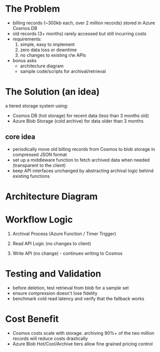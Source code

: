# The Problem
* billing records (~300kb each, over 2 million records) stored in Azure Cosmos DB
* old records (3+ months) rarely accessed but still incurring costs
* requirements:
    1. simple, easy to implement
    2. zero data loss or downtime
    3. no changes to existing r/w APIs
* bonus asks
    * architecture diagram
    * sample code/scripts for archival/retrieval

# The Solution (an idea)
a tiered storage system using:
* Cosmos DB (hot storage) for recent data (less than 3 months old)
* Azure Blob Storage (cold archive) for data older than 3 months

## core idea
* periodically move old billing records from Cosmos to blob storage in compressed JSON format
* set up a middleware function to fetch archived data when needed (transparent to the client)
* keep API interfaces unchanged by abstracting archival logic behind existing functions

# Architecture Diagram

# Workflow Logic

1. Archival Process (Azure Function / Timer Trigger)

2. Read API Logic (no changes to client)

3. Write API (no change) - continues writing to Cosmos

# Testing and Validation
* before deletion, test retrieval from blob for a sample set
* ensure compression doesn't lose fidelity
* benchmark cold read latency and verify that the fallback works

# Cost Benefit
* Cosmos costs scale with storage. archiving 90%+ of the two million records will reduce costs drastically
* Azure Blob Hot/Cool/Archive tiers allow fine grained pricing control
